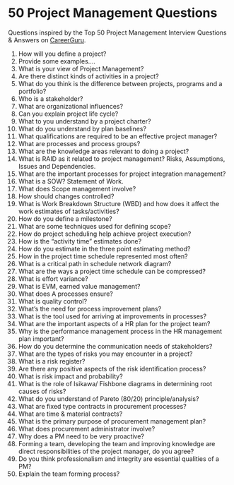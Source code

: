 # 50 Project Management Questions
Questions inspired by the Top 50 Project Management Interview Questions & Answers on [CareerGuru](https://career.guru99.com/50-interview-questions-for-project-managers-2/).

1. How will you define a project?
2. Provide some examples.... 
3. What is your view of Project Management?
4. Are there distinct kinds of activities in a project?
5. What do you think is the difference between projects, programs and a portfolio?
6. Who is a stakeholder?
7. What are organizational influences?
8. Can you explain project life cycle?
9. What to you understand by a project charter?
10. What do you understand by plan baselines?
11. What qualifications are required to be an effective project manager?
12. What are processes and process groups?
13. What are the knowledge areas relevant to doing a project?
14. What is RAID as it related to project management? Risks, Assumptions, Issues and Dependencies.
15. What are the important processes for project integration management?
16. What is a SOW? Statement of Work.
17. What does Scope management involve?
18. How should changes controlled?
19. What is Work Breakdown Structure (WBD) and how does it affect the work estimates of tasks/activities?
20. How do you define a milestone?
21. What are some techniques used for defining scope?
22. How do project scheduling help achieve project execution?
23. How is the “activity time” estimates done?
24. How do you estimate in the three point estimating method?
25. How in the project time schedule represented most often?
26. What is a critical path in schedule network diagram?
27. What are the ways a project time schedule can be compressed?
28. What is effort variance?
29. What is EVM, earned value management?
30. What does A processes ensure?
31. What is quality control?
32. What’s the need for process improvement plans?
33. What is the tool used for arriving at improvements in processes?
34. What are the important aspects of a HR plan for the project team?
35. Why is the performance management process in the HR management plan important?
36. How do you determine the communication needs of stakeholders?
37. What are the types of risks you may encounter in a project?
38. What is a risk register?
39. Are there any positive aspects of the risk identification process?
40. What is risk impact and probability?
41. What is the role of Isikawa/ Fishbone diagrams in determining root causes of risks?
42. What do you understand of Pareto (80/20) principle/analysis?
43. What are fixed type contracts in procurement processes?
44. What are time & material contracts?
45. What is the primary purpose of procurement management plan?
46. What does procurement administrator involve?
47. Why does a PM need to be very proactive?
48. Forming a team, developing the team and improving knowledge are direct responsibilities of the project manager, do you agree?
49. Do you think professionalism and integrity are essential qualities of a PM?
50. Explain the team forming process?